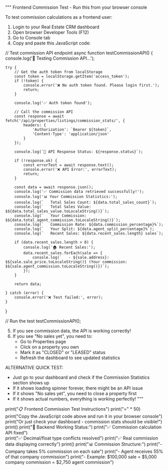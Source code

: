 """
Frontend Commission Test - Run this from your browser console

To test commission calculations as a frontend user:

1. Login to your Real Estate CRM dashboard
2. Open browser Developer Tools (F12)
3. Go to Console tab
4. Copy and paste this JavaScript code:

// Test commission API endpoint
async function testCommissionAPI() {
    console.log('🧪 Testing Commission API...');
    
    try {
        // Get the auth token from localStorage
        const token = localStorage.getItem('access_token');
        if (!token) {
            console.error('❌ No auth token found. Please login first.');
            return;
        }
        
        console.log('✅ Auth token found');
        
        // Call the commission API
        const response = await fetch('/api/properties/listings/commission_stats/', {
            headers: {
                'Authorization': `Bearer ${token}`,
                'Content-Type': 'application/json'
            }
        });
        
        console.log(`📡 API Response Status: ${response.status}`);
        
        if (!response.ok) {
            const errorText = await response.text();
            console.error('❌ API Error:', errorText);
            return;
        }
        
        const data = await response.json();
        console.log('✅ Commission data retrieved successfully!');
        console.log('📊 Your Commission Statistics:');
        console.log(`   Total Sales Count: ${data.total_sales_count}`);
        console.log(`   Total Sales Value: $${data.total_sales_value.toLocaleString()}`);
        console.log(`   Your Commission: $${data.total_agent_commission.toLocaleString()}`);
        console.log(`   Commission Rate: ${data.commission_percentage}%`);
        console.log(`   Your Split: ${data.agent_split_percentage}%`);
        console.log(`   Recent Sales: ${data.recent_sales.length} sales`);
        
        if (data.recent_sales.length > 0) {
            console.log('🏠 Recent Sales:');
            data.recent_sales.forEach(sale => {
                console.log(`   - ${sale.address}: $${sale.sale_price.toLocaleString()} (Your commission: $${sale.agent_commission.toLocaleString()})`);
            });
        }
        
        return data;
        
    } catch (error) {
        console.error('❌ Test failed:', error);
    }
}

// Run the test
testCommissionAPI();

5. If you see commission data, the API is working correctly!
6. If you see "No sales yet", you need to:
   - Go to Properties page
   - Click on a property you own
   - Mark it as "CLOSED" or "LEASED" status
   - Refresh the dashboard to see updated statistics

ALTERNATIVE QUICK TEST:
- Just go to your dashboard and check if the Commission Statistics section shows up
- If it shows loading spinner forever, there might be an API issue
- If it shows "No sales yet", you need to close a property first
- If it shows actual numbers, everything is working perfectly!
"""

print("📋 Frontend Commission Test Instructions")
print("=" * 50)
print("Copy the JavaScript code above and run it in your browser console")
print("Or just check your dashboard - commission stats should be visible!")
print()
print("🔧 Backend Working Status:")
print("✅ Commission calculation API fixed")  
print("✅ Decimal/float type conflicts resolved")
print("✅ Real commission data displaying correctly")
print()
print("📊 Commission Structure:")
print("- Company takes 5% commission on each sale")
print("- Agent receives 55% of that company commission")
print("- Example: $100,000 sale = $5,000 company commission = $2,750 agent commission")
